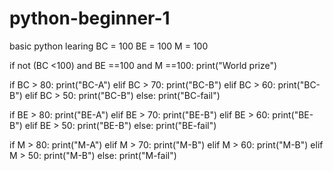# python-beginner-1
basic python learing
BC = 100
BE = 100
M = 100

if not (BC <100) and BE ==100 and M ==100:
    print("World prize")

    
if BC > 80:
    print("BC-A")
elif BC > 70:
    print("BC-B")
elif BC > 60:
    print("BC-B")
elif BC > 50:
    print("BC-B")
else:
    print("BC-fail")
    
if BE > 80:
    print("BE-A")
elif BE > 70:
    print("BE-B")
elif BE > 60:
    print("BE-B")
elif BE > 50:
    print("BE-B")
else:
    print("BE-fail")
    
if M > 80:
    print("M-A")
elif M > 70:
    print("M-B")
elif M > 60:
    print("M-B")
elif M > 50:
    print("M-B")
else:
    print("M-fail")  
